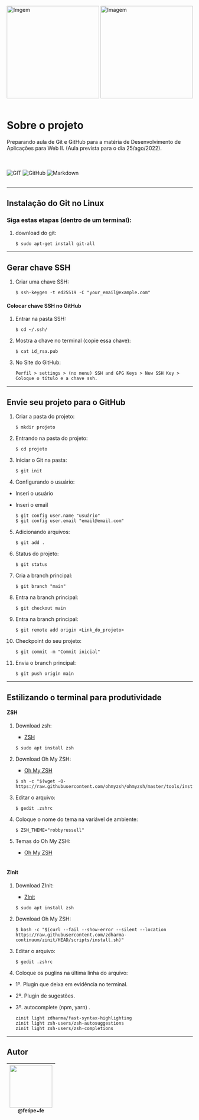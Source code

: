 <div style="display: inline_block"><br/>
    <img alt="Imgem" src="https://user-images.githubusercontent.com/60360540/186227538-7f8d75c9-88db-4486-b3dd-b2c375918767.png" width="250px" />
    <img align="right" alt="Imagem" src="https://user-images.githubusercontent.com/60360540/186230759-32dc5c33-e211-4922-a6a2-5c6b1cbf3781.png" width="250px" />
</div><br/>


# Sobre o projeto 
<p>
    Preparando aula de Git e GitHub para a matéria de Desenvolvimento de Aplicações para Web II. (Aula prevista para o dia 25/ago/2022).
</p><br>

<div style="display: inline_block"><br/>
    <img align="center" alt="GIT" src="https://img.shields.io/badge/git-%23F05033.svg?style=for-the-badge&logo=git&logoColor=white" />
    <img align="center" alt="GitHub" src="https://img.shields.io/badge/github-%23121011.svg?style=for-the-badge&logo=github&logoColor=white" />
    <img align="center" alt="Markdown" src="https://img.shields.io/badge/markdown-%23000000.svg?style=for-the-badge&logo=markdown&logoColor=white" />
</div><br/>

---
## Instalação do Git no Linux
### Siga estas etapas (dentro de um terminal):
1. download do git:
    ```shell
    $ sudo apt-get install git-all
    ```

---
## Gerar chave SSH

1. Criar uma chave SSH:

    ```shell
    $ ssh-keygen -t ed25519 -C "your_email@example.com"
    ```

#### Colocar chave SSH no GitHub

1. Entrar na pasta SSH:

    ```shell
    $ cd ~/.ssh/
    ```

2. Mostra a chave no terminal (copie essa chave):

    ```shell
    $ cat id_rsa.pub
    ```

3. No Site do GitHub:

    ```shell
    Perfil > settings > (no menu) SSH and GPG Keys > New SSH Key > Coloque o título e a chave ssh.
    ```

---

## Envie seu projeto para o GitHub

1. Criar a pasta do projeto:

    ```shell
    $ mkdir projeto
    ```

2. Entrando na pasta do projeto:

    ```shell
    $ cd projeto
    ```

3. Iniciar o Git na pasta:

    ```shell
    $ git init
    ```

4. Configurando o usuário:
* Inseri o usuário
* Inseri o email

    ```shell
    $ git config user.name "usuário"
    $ git config user.email "email@email.com"
    ```

5. Adicionando arquivos:

    ```shell
    $ git add .
    ```

6. Status do projeto:

    ```shell
    $ git status
    ```

7. Cria a branch principal:

    ```shell
    $ git branch "main"
    ```

8. Entra na branch principal:

    ```shell
    $ git checkout main
    ```

9. Entra na branch principal:

    ```shell
    $ git remote add origin <Link_do_projeto>
    ```

10. Checkpoint do seu projeto:

    ```shell
    $ git commit -m "Commit inicial"
    ```
11. Envia o branch principal:

    ```shell
    $ git push origin main
    ```

---
## Estilizando o terminal para produtividade

#### ZSH

1. Download zsh:
    <ul type="square">
        <li><a href="https://github.com/ohmyzsh/ohmyzsh/wiki/Installing-ZSH">ZSH</a></li>
    </ul>

    ```shell
    $ sudo apt install zsh
    ```

2. Download Oh My ZSH:
    <ul type="square">
        <li><a href="https://github.com/ohmyzsh/ohmyzsh">Oh My ZSH</a></li>
    </ul>

    ```shell
    $ sh -c "$(wget -O- https://raw.githubusercontent.com/ohmyzsh/ohmyzsh/master/tools/install.sh)"
    ```

3. Editar o arquivo:

    ```shell
    $ gedit .zshrc
    ```

4. Coloque o nome do tema na variável de ambiente:

    ```shell
    $ ZSH_THEME="robbyrussell"
    ```

5. Temas do Oh My ZSH:
    <ul type="square">
        <li><a href="https://github.com/ohmyzsh/ohmyzsh/wiki/Themes">Oh My ZSH</a></li>
    </ul><br>

#### ZInit

1. Download ZInit:
    <ul type="square">
        <li><a href="https://github.com/zdharma-continuum/zinit#install">ZInit</a></li>
    </ul>

    ```shell
    $ sudo apt install zsh
    ```

2. Download Oh My ZSH:

    ```shell
    $ bash -c "$(curl --fail --show-error --silent --location https://raw.githubusercontent.com/zdharma-continuum/zinit/HEAD/scripts/install.sh)"
    ```

3. Editar o arquivo:

    ```shell
    $ gedit .zshrc
    ```

4. Coloque os puglins na última linha do arquivo:
* 1º. Plugin que deixa em evidência no terminal.
* 2º. Plugin de sugestões.
* 3º. autocomplete (npm, yarn) .

    ```shell
    zinit light zdharma/fast-syntax-highlighting
    zinit light zsh-users/zsh-autosuggestions
    zinit light zsh-users/zsh-completions
    ```

---
## Autor

| [<img src="https://user-images.githubusercontent.com/60360540/186234612-f71248a4-79ba-4e59-b162-0b948d9a97dc.jpeg" width=115><br><sub>@felipe-fe</sub>](https://www.linkedin.com/in/felipe-fe/) |
| :---: |
